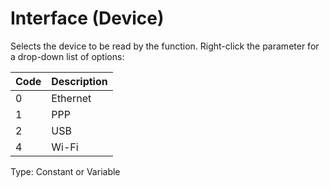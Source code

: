 # Interface (Device)

Selects the device to be read by the function. Right-click the parameter for a drop-down list of options:

| Code | Description |
| ---- | ----------- |
| 0    | Ethernet    |
| 1    | PPP         |
| 2    | USB         |
| 4    | Wi-Fi       |

Type: Constant or Variable
